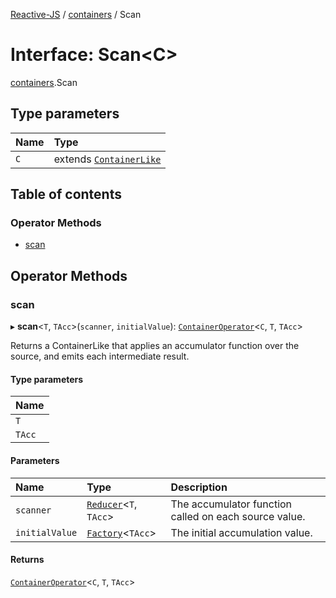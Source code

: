 [Reactive-JS](../README.md) / [containers](../modules/containers.md) / Scan

# Interface: Scan<C\>

[containers](../modules/containers.md).Scan

## Type parameters

| Name | Type |
| :------ | :------ |
| `C` | extends [`ContainerLike`](containers.ContainerLike.md) |

## Table of contents

### Operator Methods

- [scan](containers.Scan.md#scan)

## Operator Methods

### scan

▸ **scan**<`T`, `TAcc`\>(`scanner`, `initialValue`): [`ContainerOperator`](../modules/containers.md#containeroperator)<`C`, `T`, `TAcc`\>

Returns a ContainerLike that applies an accumulator function over the source,
and emits each intermediate result.

#### Type parameters

| Name |
| :------ |
| `T` |
| `TAcc` |

#### Parameters

| Name | Type | Description |
| :------ | :------ | :------ |
| `scanner` | [`Reducer`](../modules/functions.md#reducer)<`T`, `TAcc`\> | The accumulator function called on each source value. |
| `initialValue` | [`Factory`](../modules/functions.md#factory)<`TAcc`\> | The initial accumulation value. |

#### Returns

[`ContainerOperator`](../modules/containers.md#containeroperator)<`C`, `T`, `TAcc`\>
